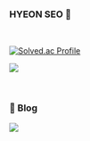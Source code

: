 ### HYEON SEO 🙂
&emsp;

<!--
**lihyeon/lihyeon** is a ✨ _special_ ✨ repository because its `README.md` (this file) appears on your GitHub profile.

Here are some ideas to get you started:

- 🔭 I’m currently working on ...
- 🌱 I’m currently learning ...
- 👯 I’m looking to collaborate on ...
- 🤔 I’m looking for help with ...
- 💬 Ask me about ...
- 📫 How to reach me: ...
- 😄 Pronouns: ...
- ⚡ Fun fact: ...
-->

[![Solved.ac Profile](http://mazassumnida.wtf/api/v2/generate_badge?boj=hhyeons)](https://solved.ac/hhyeons/)

<img src="https://github-readme-stats.vercel.app/api/top-langs/?username=lihyeon&layout=compact">


&emsp;
### 🎨 Blog
<a href="https://velog.io/@lihyeon" target="_blank"><img src="https://img.shields.io/badge/velog-20C997.svg?&style=for-the-badge&logo=velog&logoColor=white"/></a>
